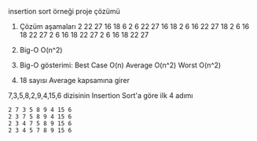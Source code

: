 insertion sort örneği proje çözümü 
1) Çözüm aşamaları
    2 22 27 16 18 6
    2 6 22 27 16 18
    2 6 16 22 27 18
    2 6 16 18 22 27
    2 6 16 18 22 27
    2 6 16 18 22 27

2) Big-O O(n^2)

3) Big-O gösterimi: Best Case O(n) Average O(n^2) Worst O(n^2)

4) 18 sayısı Average kapsamına girer

7,3,5,8,2,9,4,15,6 dizisinin Insertion Sort'a göre ilk 4 adımı

    2 7 3 5 8 9 4 15 6
    2 3 7 5 8 9 4 15 6
    2 3 4 7 5 8 9 15 6
    2 3 4 5 7 8 9 15 6